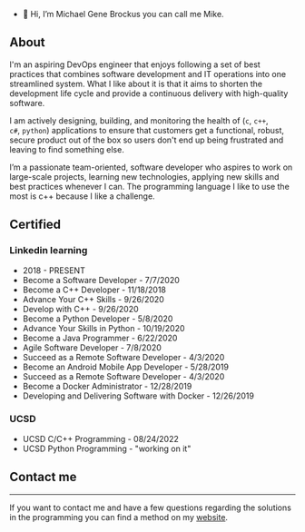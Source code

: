 - 👋 Hi, I’m Michael Gene Brockus you can call me Mike.

## About

I'm an aspiring DevOps engineer that enjoys following a set of best
practices that combines software development and IT operations into
one streamlined system. What I like about it is that it aims to shorten
the development life cycle and provide a continuous delivery with
high-quality software.

I am actively designing, building, and monitoring the health of (`c`,
`c++`, `c#`, `python`) applications to ensure that customers get a
functional, robust, secure product out of the box so users don't end
up being frustrated and leaving to find something else.

I’m a passionate team-oriented, software developer who aspires to work
on large-scale projects, learning new technologies, applying new skills
and best practices whenever I can. The programming language I like to
use the most is c++ because I like a challenge.


## Certified

### Linkedin learning
- 2018 - PRESENT
- Become a Software Developer - 7/7/2020
- Become a C++ Developer - 11/18/2018
- Advance Your C++ Skills -  9/26/2020
- Develop with C++ - 9/26/2020
- Become a Python Developer - 5/8/2020
- Advance Your Skills in Python - 10/19/2020
- Become a Java Programmer - 6/22/2020
- Agile Software Developer - 7/8/2020
- Succeed as a Remote Software Developer - 4/3/2020
- Become an Android Mobile App Developer - 5/28/2019
- Succeed as a Remote Software Developer - 4/3/2020
- Become a Docker Administrator - 12/28/2019
- Developing and Delivering Software with Docker - 12/26/2019

### UCSD

- UCSD C/C++ Programming - 08/24/2022
- UCSD Python Programming - "working on it"

## Contact me

* * *

If you want to contact me and have a few questions
regarding the solutions in the programming you can
find a method on my [website](https://troglodytes.code.blog/contact/).

<!---
michaelbrockus/michaelbrockus is a ✨ special ✨ repository because its `README.md` (this file) appears on your GitHub profile.
You can click the Preview link to take a look at your changes.
--->
